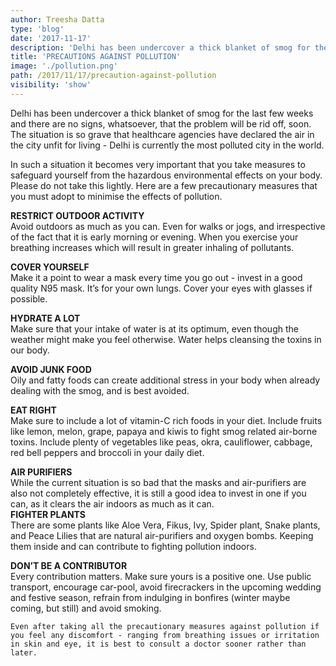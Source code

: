 ```yaml
---
author: Treesha Datta
type: 'blog'
date: '2017-11-17'
description: 'Delhi has been undercover a thick blanket of smog for the last few weeks and there are no signs, whatsoever, that the problem will be rid off, soon.'
title: 'PRECAUTIONS AGAINST POLLUTION'
image: './pollution.png'
path: /2017/11/17/precaution-against-pollution
visibility: 'show'
---
```


Delhi has been undercover a thick blanket of smog for the last few weeks and there are no signs, whatsoever, that the problem will be rid off, soon. The situation is so grave that healthcare agencies have declared the air in the city unfit for living - Delhi is currently the most polluted city in the world.

In such a situation it becomes very important that you take measures to safeguard yourself from the hazardous environmental effects on your body. Please do not take this lightly. Here are a few precautionary measures that you must adopt to minimise the effects of pollution.

**RESTRICT OUTDOOR ACTIVITY**  
 Avoid outdoors as much as you can. Even for walks or jogs, and irrespective of the fact that it is early morning or evening. When you exercise your breathing increases which will result in greater inhaling of pollutants.

**COVER YOURSELF**  
 Make it a point to wear a mask every time you go out - invest in a good quality N95 mask. It’s for your own lungs. Cover your eyes with glasses if possible.

**HYDRATE A LOT**  
 Make sure that your intake of water is at its optimum, even though the weather might make you feel otherwise. Water helps cleansing the toxins in our body.

**AVOID JUNK FOOD**  
 Oily and fatty foods can create additional stress in your body when already dealing with the smog, and is best avoided.

**EAT RIGHT**  
 Make sure to include a lot of vitamin-C rich foods in your diet. Include fruits like lemon, melon, grape, papaya and kiwis to fight smog related air-borne toxins. Include plenty of vegetables like peas, okra, cauliflower, cabbage, red bell peppers and broccoli in your daily diet.

**AIR PURIFIERS**  
 While the current situation is so bad that the masks and air-purifiers are also not completely effective, it is still a good idea to invest in one if you can, as it clears the air indoors as much as it can.  
 **FIGHTER PLANTS**  
 There are some plants like Aloe Vera, Fikus, Ivy, Spider plant, Snake plants, and Peace Lilies that are natural air-purifiers and oxygen bombs. Keeping them inside and can contribute to fighting pollution indoors.

**DON’T BE A CONTRIBUTOR**  
 Every contribution matters. Make sure yours is a positive one. Use public transport, encourage car-pool, avoid firecrackers in the upcoming wedding and festive season, refrain from indulging in bonfires (winter maybe coming, but still) and avoid smoking.

    Even after taking all the precautionary measures against pollution if you feel any discomfort - ranging from breathing issues or irritation in skin and eye, it is best to consult a doctor sooner rather than later.
